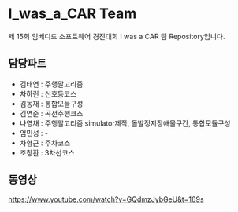 # I_was_a_CAR Team

제 15회 임베디드 소프트웨어 경진대회 I was a CAR 팀 Repository입니다.

## 담당파트
 - 김태연 : 주행알고리즘
 - 차하린 : 신호등코스
 - 김동재 : 통합모듈구성
 - 김연준 : 곡선주행코스
 - 나영채 : 주행알고리즘 simulator제작, 돌발정지장애물구간, 통합모듈구성
 - 엄민성 : -
 - 차형근 : 주차코스
 - 조창환 : 3차선코스

## 동영상
  https://www.youtube.com/watch?v=GQdmzJybGeU&t=169s
